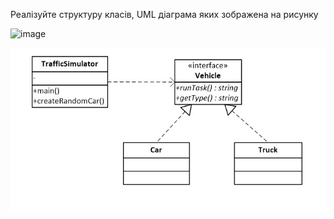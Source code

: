 Реалізуйте структуру класів, UML діаграма яких зображена на рисунку

![image](https://github.com/krenevych/design-patterns-java/blob/main/Java/lab01_UML/task_2_1/img/image.jpg)

![](img/image.jpg)
